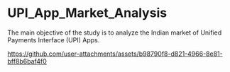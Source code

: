 # UPI_App_Market_Analysis
The main objective of the study is to analyze the Indian market of Unified Payments Interface (UPI) Apps.

https://github.com/user-attachments/assets/b98790f8-d821-4966-8e81-bff8b6baf4f0

